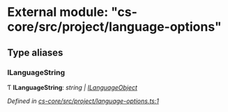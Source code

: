 # External module: "cs-core/src/project/language-options"

## Type aliases

###  ILanguageString

Ƭ **ILanguageString**: *string | [ILanguageObject](../interfaces/_cs_core_src_project_language_options_.ilanguageobject.md)*

*Defined in [cs-core/src/project/language-options.ts:1](https://github.com/RichardHovenkamp/csnext/blob/40018c3a/packages/cs-core/src/project/language-options.ts#L1)*
